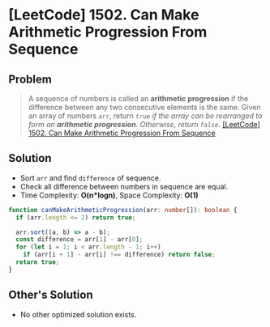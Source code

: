 # [LeetCode] 1502. Can Make Arithmetic Progression From Sequence

## Problem

> A sequence of numbers is called an **arithmetic progression** if the difference between any two consecutive elements is the same.
> Given an array of numbers `arr`, return _`true` if the array can be rearranged to form an **arithmetic progression**. Otherwise, return `false`_.
> [[LeetCode] 1502. Can Make Arithmetic Progression From Sequence](https://leetcode.com/problems/can-make-arithmetic-progression-from-sequence/description/?envType=study-plan&id=programming-skills-i)

## Solution

- Sort `arr` and find `difference` of sequence.
- Check all difference between numbers in sequence are equal.
- Time Complexity: **O(n\*logn)**, Space Complexity: **O(1)**

```typescript
function canMakeArithmeticProgression(arr: number[]): boolean {
  if (arr.length <= 2) return true;

  arr.sort((a, b) => a - b);
  const difference = arr[1] - arr[0];
  for (let i = 1; i < arr.length - 1; i++)
    if (arr[i + 1] - arr[i] !== difference) return false;
  return true;
}
```

## Other's Solution

- No other optimized solution exists.
